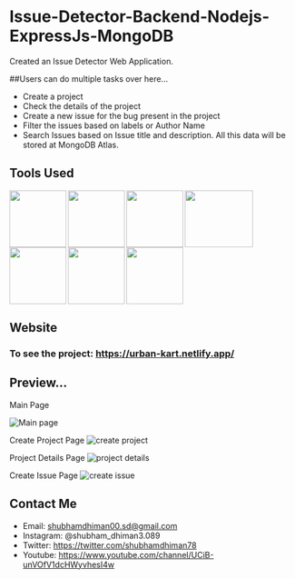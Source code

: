 # Issue-Detector-Backend-Nodejs-ExpressJs-MongoDB
Created an Issue Detector Web Application.

##Users can do multiple tasks over here...
* Create a project
* Check the details of the project
* Create a new issue for the bug present in the project
* Filter the issues based on labels or Author Name
* Search Issues based on Issue title and description.
All this data will be stored at MongoDB Atlas.




## Tools Used
<img align="left" src="https://user-images.githubusercontent.com/18380165/224329335-3cdf989b-bdce-41e6-82dc-7d4c50d5f283.png" width="100" height="100">
<img align="left" src="https://user-images.githubusercontent.com/18380165/224329345-7363d693-4f27-4a58-8c9e-086d8a3fa420.png" width="100" height="100">
<img align="left" src="https://user-images.githubusercontent.com/18380165/224332427-426a3fbb-e25d-4deb-a832-666ae2e2e418.png" width="100" height="100">
<img align="left" src="https://user-images.githubusercontent.com/18380165/224741719-3887a83f-9041-49b5-b1d3-a4b636147582.png" width="120" height="100">
<img align="left" src="https://user-images.githubusercontent.com/18380165/224742317-8448ec1f-c35e-4fa3-99bf-5075da765c1a.png" width="100" height="100">
<img align="left" src="https://user-images.githubusercontent.com/18380165/224742804-66cd82b1-fedd-40a1-ad43-6cd2a7b91e46.png" width="100" height="100">
<img  src="https://user-images.githubusercontent.com/18380165/224329339-a5174b23-1a5c-4ae4-95c8-ead20a29d77e.png" width="100" height="100">

## Website 
### To see the project: https://urban-kart.netlify.app/

## Preview...
Main Page

![Main page](https://github.com/shubhamdhiman/Issue-Detector-Backend-Nodejs-ExpressJs-MongoDB/assets/18380165/98c1e3eb-5f3c-4633-8cc4-054625761720)

Create Project Page
![create project](https://github.com/shubhamdhiman/Issue-Detector-Backend-Nodejs-ExpressJs-MongoDB/assets/18380165/895a69c2-f227-4083-8da7-9608ae55f083)

Project Details Page
![project details](https://github.com/shubhamdhiman/Issue-Detector-Backend-Nodejs-ExpressJs-MongoDB/assets/18380165/b7ff2439-e26d-46b0-83f1-2033fa0bff33)

Create Issue Page
![create issue](https://github.com/shubhamdhiman/Issue-Detector-Backend-Nodejs-ExpressJs-MongoDB/assets/18380165/e0da26e4-bf1c-465d-a604-9a374241690b)


## Contact Me
* Email: shubhamdhiman00.sd@gmail.com
* Instagram: @shubham_dhiman3.089
* Twitter: https://twitter.com/shubhamdhiman78
* Youtube: https://www.youtube.com/channel/UCiB-unVOfV1dcHWyvhesI4w
